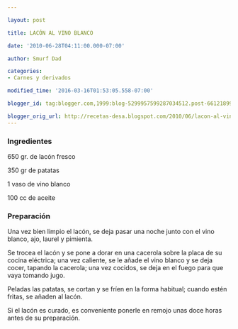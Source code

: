 ```yaml
---

layout: post

title: LACÓN AL VINO BLANCO

date: '2010-06-28T04:11:00.000-07:00'

author: Smurf Dad

categories:
- Carnes y derivados

modified_time: '2016-03-16T01:53:05.558-07:00'

blogger_id: tag:blogger.com,1999:blog-5299957599287034512.post-6612189947023697941

blogger_orig_url: http://recetas-desa.blogspot.com/2010/06/lacon-al-vino-blanco.html
---
```


<h3>Ingredientes</h3>

650 gr. de lacón fresco

350 gr de patatas

1 vaso de vino blanco

100 cc de aceite

<h3>Preparación</h3>

Una vez bien limpio el lacón, se deja pasar una noche junto con el vino blanco, ajo, laurel y pimienta.

Se trocea el lacón y se pone a dorar en una cacerola sobre la placa de su cocina eléctrica; una vez caliente, se le añade el vino blanco y se deja cocer, tapando la cacerola; una vez cocidos, se deja en el fuego para que vaya tomando jugo.

Peladas las patatas, se cortan y se fríen en la forma habitual; cuando estén fritas, se añaden al lacón.

Si el lacón es curado, es conveniente ponerle en remojo unas doce horas antes de su preparación.